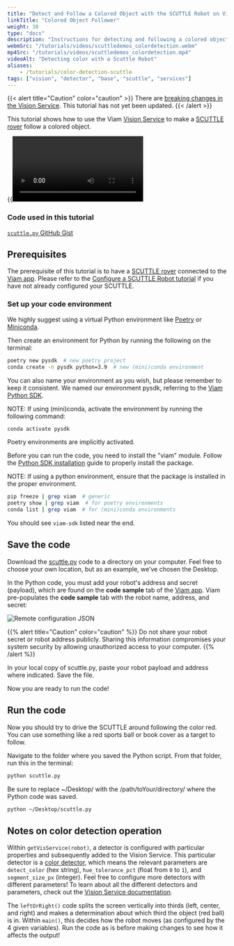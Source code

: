 ```yaml
---
title: "Detect and Follow a Colored Object with the SCUTTLE Robot on Viam"
linkTitle: "Colored Object Follower"
weight: 30
type: "docs"
description: "Instructions for detecting and following a colored object with a SCUTTLE Robot on Viam software."
webmSrc: "/tutorials/videos/scuttledemos_colordetection.webm"
mp4Src: "/tutorials/videos/scuttledemos_colordetection.mp4"
videoAlt: "Detecting color with a Scuttle Robot"
aliases:
    - /tutorials/color-detection-scuttle
tags: ["vision", "detector", "base", "scuttle", "services"]
---
```


{{< alert title="Caution" color="caution" >}}
There are [breaking changes in the Vision Service](/appendix/release-notes/#2-may-2023).
This tutorial has not yet been updated.
{{< /alert >}}

This tutorial shows how to use the Viam [Vision Service](/services/vision/) to make a [SCUTTLE rover](https://www.scuttlerobot.org/) follow a colored object.

{{<video webm_src="../../videos/scuttledemos_colordetection.webm" mp4_src="../../videos/scuttledemos_colordetection.mp4" alt="Detecting color with a Scuttle Robot">}}

### Code used in this tutorial

[`scuttle.py` GitHub Gist](https://gist.github.com/mestcihazal/e78e3b29c58aa301c9a197ada272e6a0)

## Prerequisites

The prerequisite of this tutorial is to have a [SCUTTLE rover](https://www.scuttlerobot.org/) connected to the [Viam app](https://app.viam.com).
Please refer to the [Configure a SCUTTLE Robot tutorial](../../configure/scuttlebot/) if you have not already configured your SCUTTLE.

### Set up your code environment

We highly suggest using a virtual Python environment like [Poetry](https://python-poetry.org) or [Miniconda](https://docs.conda.io/en/latest/miniconda.html).

Then create an environment for Python by running the following on the terminal:

```sh {id="terminal-prompt" class="command-line" data-prompt="$"}
poetry new pysdk  # new poetry project
conda create -n pysdk python=3.9  # new (mini)conda environment
```

You can also name your environment as you wish, but please remember to keep it consistent.
We named our environment pysdk, referring to the [Viam Python SDK](https://python.viam.dev/).

NOTE: If using (mini)conda, activate the environment by running the following command:

```sh {id="terminal-prompt" class="command-line" data-prompt="$"}
conda activate pysdk
```

Poetry environments are implicitly activated.

Before you can run the code, you need to install the "viam" module.
Follow the [Python SDK installation](https://github.com/viamrobotics/viam-python-sdk#installation) guide to properly install the package.

NOTE: If using a python environment, ensure that the package is installed in the proper environment.

```sh {id="terminal-prompt" class="command-line" data-prompt="$"}
pip freeze | grep viam  # generic
poetry show | grep viam  # for poetry environments
conda list | grep viam  # for (mini)conda environments
```

You should see `viam-sdk` listed near the end.

## Save the code

Download the [<file>scuttle.py</file>](https://gist.github.com/mestcihazal/e78e3b29c58aa301c9a197ada272e6a0) code to a directory on your computer.
Feel free to choose your own location, but as an example, we’ve chosen the Desktop.

In the Python code, you must add your robot's address and secret (payload), which are found on the **code sample** tab of the [Viam app](https://app.viam.com).
Viam pre-populates the **code sample** tab with the robot name, address, and secret:

![Remote configuration JSON](../../img/color-rdk-remote-cfg.png)

{{% alert title="Caution" color="caution" %}}
Do not share your robot secret or robot address publicly.
Sharing this information compromises your system security by allowing unauthorized access to your computer.
{{% /alert %}}

In your local copy of <file>scuttle.py</file>, paste your robot payload and address where indicated.
Save the file.

Now you are ready to run the code!

## Run the code

Now you should try to drive the SCUTTLE around following the color red.
You can use something like a red sports ball or book cover as a target to follow.

Navigate to the folder where you saved the Python script.
From that folder, run this in the terminal:

```sh {id="terminal-prompt" class="command-line" data-prompt="$"}
python scuttle.py
```

Be sure to replace <file>~/Desktop/</file> with the <file>/path/toYour/directory/</file> where the Python code was saved.

```sh {id="terminal-prompt" class="command-line" data-prompt="$"}
python ~/Desktop/scuttle.py
```

## Notes on color detection operation

Within `getVisService(robot)`, a detector is configured with particular properties and subsequently added to the Vision Service.
This particular detector is a [color detector](/services/vision/detection), which means the relevant parameters are `detect_color` (hex string), `hue_tolerance_pct` (float from `0` to `1`), and `segment_size_px` (integer).
Feel free to configure more detectors with different parameters!
To learn about all the different detectors and parameters, check out the [Vision Service documentation](/services/vision/).

The `leftOrRight()` code splits the screen vertically into thirds (left, center, and right) and makes a determination about which third the object (red ball) is in.
Within `main()`, this decides how the robot moves (as configured by the 4 given variables).
Run the code as is before making changes to see how it affects the output!
